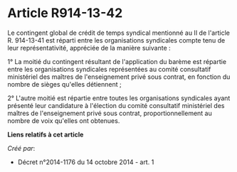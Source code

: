 # Article R914-13-42

Le contingent global de crédit de temps syndical mentionné au II de l'article R. 914-13-41 est réparti entre les
organisations syndicales compte tenu de leur représentativité, appréciée de la manière suivante : 

1° La moitié du contingent résultant de l'application du barème est répartie entre les organisations syndicales représentées
au comité consultatif ministériel des maîtres de l'enseignement privé sous contrat, en fonction du nombre de sièges qu'elles
détiennent ; 

2° L'autre moitié est répartie entre toutes les organisations syndicales ayant présenté leur candidature à l'élection du
comité consultatif ministériel des maîtres de l'enseignement privé sous contrat, proportionnellement au nombre de voix
qu'elles ont obtenues.

**Liens relatifs à cet article**

_Créé par_:

  - Décret n°2014-1176 du 14 octobre 2014 - art. 1
